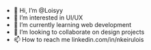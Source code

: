 - 👋 Hi, I’m @Loisyy
- 👀 I’m interested in UI/UX
- 🌱 I’m currently learning web development 
- 💞️ I’m looking to collaborate on design projects 
- 📫 How to reach me linkedin.com/in/nkeirulois

<!---
Loisyy/Loisyy is a ✨ special ✨ repository because its `README.md` (this file) appears on your GitHub profile.
You can click the Preview link to take a look at your changes.
--->
